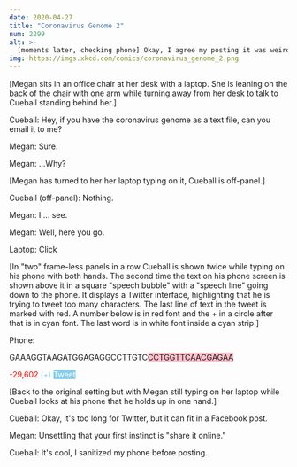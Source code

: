 ```yaml
---
date: 2020-04-27
title: "Coronavirus Genome 2"
num: 2299
alt: >-
  [moments later, checking phone] Okay, I agree my posting it was weird, but it's somehow even more unnerving that you immediately liked the post.
img: https://imgs.xkcd.com/comics/coronavirus_genome_2.png
---
```

[Megan sits in an office chair at her desk with a laptop. She is leaning on the back of the chair with one arm while turning away from her desk to talk to Cueball standing behind her.]

Cueball: Hey, if you have the coronavirus genome as a text file, can you email it to me?

Megan: Sure.

Megan: ...Why?

[Megan has turned to her her laptop typing on it, Cueball is off-panel.]

Cueball (off-panel): Nothing.

Megan: I ... see.

Megan: Well, here you go.

Laptop: Click

[In "two" frame-less panels in a row Cueball is shown twice while typing on his phone with both hands. The second time the text on his phone screen is shown above it in a square "speech bubble" with a "speech line" going down to the phone. It displays a Twitter interface, highlighting that he is trying to tweet too many characters. The last line of text in the tweet is marked with red. A number below is in red font and the + in a circle after that is in cyan font. The last word is in white font inside a cyan strip.]

Phone:

GAAAGGTAAGATGGAGAGGCCTTGTC<span style="background-color:pink">CCTGGTTCAACGAGAA</span>

<font color="red">-29,602</font> <font color="skyblue">(+)</font> <span style="background-color:skyblue; color:white">Tweet</span>

[Back to the original setting but with Megan still typing on her laptop while Cueball looks at his phone that he holds up in one hand.]

Cueball: Okay, it's too long for Twitter, but it can fit in a Facebook post.

Megan: Unsettling that your first instinct is "share it online."

Cueball: It's cool, I sanitized my phone before posting.